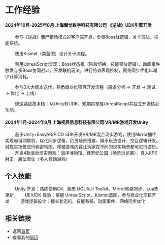 # 工作经验

#### **2024年10月-2025年8月 上海魔戈数字科技有限公司 《逆战》UDK引擎开发**

        参与《逆战》僵尸猎场模式的客户端开发，负责Boss战逻辑、关卡玩法、技能系统。

        使用Kismet（类蓝图）设计关卡流程。

        利用UnrealScript实现：Boss状态机（阶段切换、技能释放逻辑），动画事件触发与多Boss协同战斗，开发联机玩法，进行特效表现控制，网络同步优化以减少计算消耗。

        参与3次大版本迭代，熟悉商业化项目开发流程（需求分析 → 开发 → 测试 → 优化 → 上线）

        快速适应技术栈：从Unity转UDK，短期内掌握UnrealScript并独立开发核心功能。

#### **2024年1月-2024年8月 上海视辰信息科技有限公司 VR/MR游戏开发Unity**

        基于Unity+EasyAR/PICO SDK开发VR/MR混合现实游戏，使用Mirror插件实现局域网联机，优化同步逻辑，负责场景搭建、娱乐玩法设计、交互逻辑开发。
        对现实场景进行稠密构图，移植游戏内容让玩家在不同的现实场景都可进行游玩。
        开发4款混合现实游戏：海洋博物馆、侏罗纪公园（场景浏览类），真人FPS射击，魔法雪仗（多人互动游戏）

## 个人技能

        Unity 开发：熟练使用C#，熟悉 UGUI/UI Toolkit、Mirror网络同步、Lua热更新
        UE/UDK 经验：掌握 UnrealScript、Kismet蓝图，参与商业化项目开发
        游戏逻辑设计：擅长状态机、技能系统、动画事件、网络同步优化

## 相关链接

- 返回[首页](index.md)
- 查看我的[简历](resume.md)
